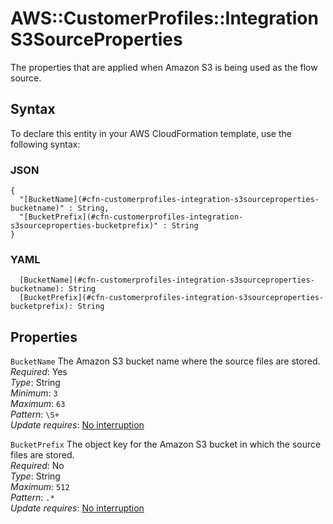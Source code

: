 # AWS::CustomerProfiles::Integration S3SourceProperties<a name="aws-properties-customerprofiles-integration-s3sourceproperties"></a>

The properties that are applied when Amazon S3 is being used as the flow source\.

## Syntax<a name="aws-properties-customerprofiles-integration-s3sourceproperties-syntax"></a>

To declare this entity in your AWS CloudFormation template, use the following syntax:

### JSON<a name="aws-properties-customerprofiles-integration-s3sourceproperties-syntax.json"></a>

```
{
  "[BucketName](#cfn-customerprofiles-integration-s3sourceproperties-bucketname)" : String,
  "[BucketPrefix](#cfn-customerprofiles-integration-s3sourceproperties-bucketprefix)" : String
}
```

### YAML<a name="aws-properties-customerprofiles-integration-s3sourceproperties-syntax.yaml"></a>

```
  [BucketName](#cfn-customerprofiles-integration-s3sourceproperties-bucketname): String
  [BucketPrefix](#cfn-customerprofiles-integration-s3sourceproperties-bucketprefix): String
```

## Properties<a name="aws-properties-customerprofiles-integration-s3sourceproperties-properties"></a>

`BucketName`  <a name="cfn-customerprofiles-integration-s3sourceproperties-bucketname"></a>
The Amazon S3 bucket name where the source files are stored\.  
*Required*: Yes  
*Type*: String  
*Minimum*: `3`  
*Maximum*: `63`  
*Pattern*: `\S+`  
*Update requires*: [No interruption](https://docs.aws.amazon.com/AWSCloudFormation/latest/UserGuide/using-cfn-updating-stacks-update-behaviors.html#update-no-interrupt)

`BucketPrefix`  <a name="cfn-customerprofiles-integration-s3sourceproperties-bucketprefix"></a>
The object key for the Amazon S3 bucket in which the source files are stored\.  
*Required*: No  
*Type*: String  
*Maximum*: `512`  
*Pattern*: `.*`  
*Update requires*: [No interruption](https://docs.aws.amazon.com/AWSCloudFormation/latest/UserGuide/using-cfn-updating-stacks-update-behaviors.html#update-no-interrupt)